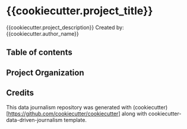 # {{cookiecutter.project_title}}
{{cookiecutter.project_description}}
Created by: {{cookiecutter.author_name}}

## Table of contents

## Project Organization

## Credits
This data journalism repository was generated with (cookiecutter)[https://github.com/cookiecutter/cookiecutter] along with  cookiecutter-data-driven-journalism template.